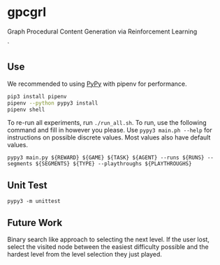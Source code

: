 # gpcgrl

Graph Procedural Content Generation via Reinforcement Learning


`

## Use

We recommended to using [PyPy](https://www.pypy.org/) with pipenv for performance.

```bash
pip3 install pipenv
pipenv --python pypy3 install
pipenv shell
```

To re-run all experiments, run `./run_all.sh`. To run, use the following command and fill in however you please. Use `pypy3 main.ph --help` for instructions on possible discrete values. Most values also have default values.

```
pypy3 main.py ${REWARD} ${GAME} ${TASK} ${AGENT} --runs ${RUNS} --segments ${SEGMENTS} ${TYPE} --playthroughs ${PLAYTHROUGHS}
```

## Unit Test

```
pypy3 -m unittest
```

## Future Work

Binary search like approach to selecting the next level. If the user lost, select the visited node between the easiest difficulty possible and the hardest level from the level selection they just played.